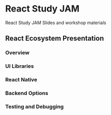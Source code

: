 # React Study JAM
React Study JAM Slides and workshop materials

## React Ecosystem Presentation

### Overview

### UI Libraries

### React Native

### Backend Options

### Testing and Debugging